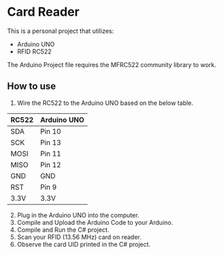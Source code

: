 # Card Reader
This is a personal project that utilizes:
- Arduino UNO
- RFID RC522

The Arduino Project file requires the MFRC522 community library to work.

## How to use
1. Wire the RC522 to the Arduino UNO based on the below table.

| RC522 | Arduino UNO |
| - | - |
| SDA | Pin 10 |
| SCK | Pin 13 |
| MOSI | Pin 11 |
| MISO | Pin 12 |
| GND | GND |
| RST | Pin 9 |
| 3.3V | 3.3V |

2. Plug in the Arduino UNO into the computer.
3. Compile and Upload the Arduino Code to your Arduino.
4. Compile and Run the C# project.
5. Scan your RFID (13.56 MHz) card on reader.
6. Observe the card UID printed in the C# project.